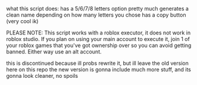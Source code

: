 what this script does:
has a 5/6/7/8 letters option
pretty much generates a clean name depending on how many letters you chose
has a copy button (very cool ik)

PLEASE NOTE:
This script works with a roblox executor, it does not work in roblox studio.
If you plan on using your main account to execute it, join 1 of your roblox games that you've got ownership over so you can avoid getting banned.
Either way use an alt account.

this is discontinued because ill probs rewrite it, but ill leave the old version here on this repo
the new version is gonna include much more stuff, and its gonna look cleaner, no spoils

